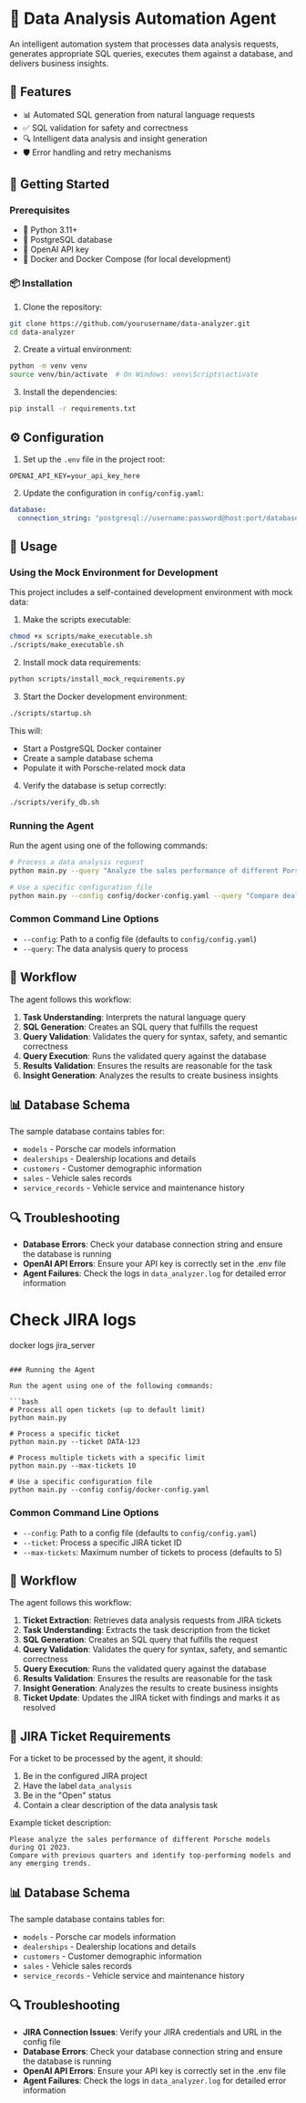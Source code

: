 # 🤖 Data Analysis Automation Agent

An intelligent automation system that processes data analysis requests, generates appropriate SQL queries, executes them against a database, and delivers business insights.

## 🌟 Features

- 📊 Automated SQL generation from natural language requests
- ✅ SQL validation for safety and correctness
- 🔍 Intelligent data analysis and insight generation
- 🛡️ Error handling and retry mechanisms

## 🚀 Getting Started

### Prerequisites

- 🐍 Python 3.11+
- 🐘 PostgreSQL database
- 🔑 OpenAI API key
- 🐋 Docker and Docker Compose (for local development)

### 📦 Installation

1. Clone the repository:
```bash
git clone https://github.com/yourusername/data-analyzer.git
cd data-analyzer
```

2. Create a virtual environment:
```bash
python -m venv venv
source venv/bin/activate  # On Windows: venv\Scripts\activate
```

3. Install the dependencies:
```bash
pip install -r requirements.txt
```

## ⚙️ Configuration

1. Set up the `.env` file in the project root:
```
OPENAI_API_KEY=your_api_key_here
```

2. Update the configuration in `config/config.yaml`:
```yaml
database:
  connection_string: "postgresql://username:password@host:port/database"
```

## 🏁 Usage

### Using the Mock Environment for Development

This project includes a self-contained development environment with mock data:

1. Make the scripts executable:
```bash
chmod +x scripts/make_executable.sh
./scripts/make_executable.sh
```

2. Install mock data requirements:
```bash
python scripts/install_mock_requirements.py
```

3. Start the Docker development environment:
```bash
./scripts/startup.sh
```

This will:
- Start a PostgreSQL Docker container
- Create a sample database schema
- Populate it with Porsche-related mock data

4. Verify the database is setup correctly:
```bash
./scripts/verify_db.sh
```

### Running the Agent

Run the agent using one of the following commands:

```bash
# Process a data analysis request
python main.py --query "Analyze the sales performance of different Porsche models during Q1 2023"

# Use a specific configuration file
python main.py --config config/docker-config.yaml --query "Compare dealership performance across regions"
```

### Common Command Line Options

- `--config`: Path to a config file (defaults to `config/config.yaml`)
- `--query`: The data analysis query to process

## 🔄 Workflow 

The agent follows this workflow:

1. **Task Understanding**: Interprets the natural language query
2. **SQL Generation**: Creates an SQL query that fulfills the request
3. **Query Validation**: Validates the query for syntax, safety, and semantic correctness
4. **Query Execution**: Runs the validated query against the database
5. **Results Validation**: Ensures the results are reasonable for the task
6. **Insight Generation**: Analyzes the results to create business insights

## 📊 Database Schema

The sample database contains tables for:
- `models` - Porsche car models information
- `dealerships` - Dealership locations and details
- `customers` - Customer demographic information
- `sales` - Vehicle sales records
- `service_records` - Vehicle service and maintenance history

## 🔍 Troubleshooting

- **Database Errors**: Check your database connection string and ensure the database is running
- **OpenAI API Errors**: Ensure your API key is correctly set in the .env file
- **Agent Failures**: Check the logs in `data_analyzer.log` for detailed error information
# Check JIRA logs
docker logs jira_server
```

### Running the Agent

Run the agent using one of the following commands:

```bash
# Process all open tickets (up to default limit)
python main.py

# Process a specific ticket
python main.py --ticket DATA-123

# Process multiple tickets with a specific limit
python main.py --max-tickets 10

# Use a specific configuration file
python main.py --config config/docker-config.yaml
```

### Common Command Line Options

- `--config`: Path to a config file (defaults to `config/config.yaml`)
- `--ticket`: Process a specific JIRA ticket ID
- `--max-tickets`: Maximum number of tickets to process (defaults to 5)

## 🔄 Workflow 

The agent follows this workflow:

1. **Ticket Extraction**: Retrieves data analysis requests from JIRA tickets
2. **Task Understanding**: Extracts the task description from the ticket
3. **SQL Generation**: Creates an SQL query that fulfills the request
4. **Query Validation**: Validates the query for syntax, safety, and semantic correctness
5. **Query Execution**: Runs the validated query against the database
6. **Results Validation**: Ensures the results are reasonable for the task
7. **Insight Generation**: Analyzes the results to create business insights
8. **Ticket Update**: Updates the JIRA ticket with findings and marks it as resolved

## 📝 JIRA Ticket Requirements

For a ticket to be processed by the agent, it should:

1. Be in the configured JIRA project
2. Have the label `data_analysis`
3. Be in the "Open" status
4. Contain a clear description of the data analysis task

Example ticket description:
```
Please analyze the sales performance of different Porsche models during Q1 2023.
Compare with previous quarters and identify top-performing models and any emerging trends.
```

## 📊 Database Schema

The sample database contains tables for:
- `models` - Porsche car models information
- `dealerships` - Dealership locations and details
- `customers` - Customer demographic information
- `sales` - Vehicle sales records
- `service_records` - Vehicle service and maintenance history

## 🔍 Troubleshooting

- **JIRA Connection Issues**: Verify your JIRA credentials and URL in the config file
- **Database Errors**: Check your database connection string and ensure the database is running
- **OpenAI API Errors**: Ensure your API key is correctly set in the .env file
- **Agent Failures**: Check the logs in `data_analyzer.log` for detailed error information

